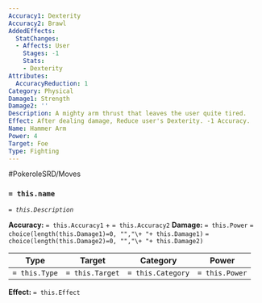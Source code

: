 ```yaml
---
Accuracy1: Dexterity
Accuracy2: Brawl
AddedEffects:
  StatChanges:
  - Affects: User
    Stages: -1
    Stats:
    - Dexterity
Attributes:
  AccuracyReduction: 1
Category: Physical
Damage1: Strength
Damage2: ''
Description: A mighty arm thrust that leaves the user quite tired.
Effect: After dealing damage, Reduce user's Dexterity. -1 Accuracy.
Name: Hammer Arm
Power: 4
Target: Foe
Type: Fighting
---
```


#PokeroleSRD/Moves

### `= this.name`
*`= this.Description`*

**Accuracy:** `= this.Accuracy1` + `= this.Accuracy2`
**Damage:** `= this.Power` `= choice(length(this.Damage1)=0, "","\+ "+ this.Damage1)` `= choice(length(this.Damage2)=0, "","\+ "+ this.Damage2)`

| Type          | Target          | Category          | Power          |
| ------------- | --------------- | ----------------  | -------------- |
| `= this.Type` | `= this.Target` | `= this.Category` | `= this.Power` | 

**Effect:** `= this.Effect`